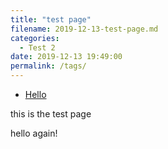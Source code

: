 ```yaml
---
title: "test page"
filename: 2019-12-13-test-page.md
categories:
  - Test 2
date: 2019-12-13 19:49:00
permalink: /tags/
---
```

 
<ul>
    <li><a href="assets/html/hello/">Hello</a></li>

</ul>

this is the test page

hello again!